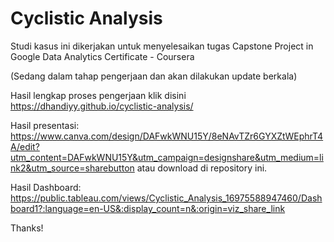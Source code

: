 # Cyclistic Analysis
Studi kasus ini dikerjakan untuk menyelesaikan tugas Capstone Project in Google Data Analytics Certificate - Coursera

(Sedang dalam tahap pengerjaan dan akan dilakukan update berkala)

Hasil lengkap proses pengerjaan klik disini https://dhandiyy.github.io/cyclistic-analysis/

Hasil presentasi: https://www.canva.com/design/DAFwkWNU15Y/8eNAvTZr6GYXZtWEphrT4A/edit?utm_content=DAFwkWNU15Y&utm_campaign=designshare&utm_medium=link2&utm_source=sharebutton atau download di repository ini.

Hasil Dashboard: https://public.tableau.com/views/Cyclistic_Analysis_16975588947460/Dashboard1?:language=en-US&:display_count=n&:origin=viz_share_link


Thanks!
